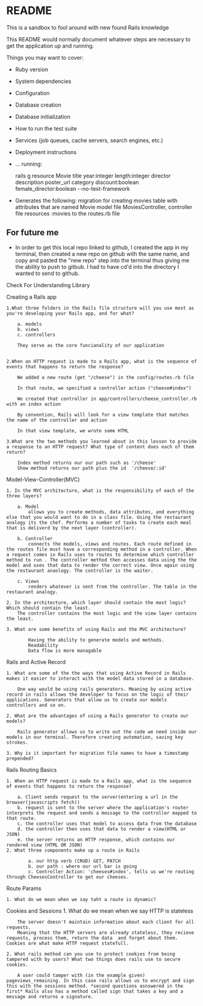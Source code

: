 # README
This is a sandbox to fool around with new found Rails knowledge 


This README would normally document whatever steps are necessary to get the
application up and running.

Things you may want to cover:

* Ruby version

* System dependencies

* Configuration

* Database creation

* Database initialization

* How to run the test suite

* Services (job queues, cache servers, search engines, etc.)

* Deployment instructions

* ...
 running:  

     rails g resource Movie title year:integer length:integer director description poster_url category discount:boolean female_director:boolean --no-test-framework

* Generates the following:
    migration for creating movies table with attributes that are named 
    Movie model file
    MoviesController, controller file 
    resources :movies to the routes.rb file 


## For future me

* In order to get this local repo linked to github, I created the app in my terminal, then created a new repo on github with the same name, and copy and pasted the "new repo" step into the terminal thus giving me the ability to push to gitbub.  I had to have cd'd into the directory I wanted to send to github.


Check For Understanding Library 



Creating a Rails app 

    1.What three folders in the Rails file structure will you use most as you're developing your Rails app, and for what?

        a. models 
        b. views 
        c. controllers

        They serve as the core funcianality of our application 


    2.When an HTTP request is made to a Rails app, what is the sequence of events that happens to return the response?

        We added a new route (get "/cheese") in the config/routes.rb file

        In that route, we specified a controller action ("cheese#index")

        We created that controller in app/controllers/cheese_controller.rb with an index action

        By convention, Rails will look for a view template that matches the name of the controller and action

        In that view template, we wrote some HTML

    3.What are the two methods you learned about in this lesson to provide a response to an HTTP request? What type of content does each of them return?

        Index method returns our our path such as '/cheese'
        Show method returns our path plus the id  '/cheese/:id'

Model-View-Controller(MVC)

    1. In the MVC architecture, what is the responsibility of each of the three layers?

        a. Model 
            allows you to create methods, data attributes, and everything else that you would want to do in a class file. Using the restaurant analogy its the chef. Performs a number of tasks to create each meal that is deliverd by the next layer (controller).

        b. Controller
            connects the models, views and routes. Each route defined in the routes file must have a corresponding method in a controller. When a request comes in Rails uses to routes to determine which controller method to run . The controller method then accesses data using the the model and uses that data to render the correct view. Once again using the restaurant anaology. The controller is the waiter. 

        c. Views 
            renders whatever is sent from the controller. The table in the restaurant analogy. 

    2. In the architecture, which layer should contain the most logic? Which should contain the least. 
        The controller contains the most logic and the view layer contains the least. 

    3. What are some benefits of using Rails and the MVC architecture?

            Having the ability to generate models and methods.
            Readability
            Data flow is more managable



Rails and Active Record 

    1. What are some of the the ways that using Active Record in Rails makes it easier to interact with the model data stored in a database. 

        One way would be using rails generators. Meaning by using active record in rails allows the developer to focus on the logic of their applications. Generators that allow us to create our models controllers and so on.

    2. What are the advantages of using a Rails generator to create our models?
        
        Rails generator allows us to write out the code we need inside our models in our terminal. Therefore creating automation, saving key strokes. 
    
    3. Why is it important for migration file names to have a timestamp prepended?


Rails Routing Basics 

    1. When an HTTP request is made to a Rails app, what is the sequence of events that happens to return the response?

        a. Client sends request to the server(entering a url in the browser(javascripts fetch))
        b. request is sent to the server where the application's router interprets the request and sends a message to the controller mapped to that route.
        c. the controller uses that model to access data from the database 
        d. the controller then uses that data to render a view(HTML or JSON)
        e. the server returns an HTTP response, which contains our rendered view (HTML OR JSON)
    2. What three components make up a route in Rails 

            a. our http verb (CRUD) GET, PATCH
            b. our path : where our url bar is going 
            c. Controller Action: 'cheeses#index', tells us we're routing through CheesesController to get our cheeses.


Route Params 

    1. What do we mean when we say taht a route is dynamic? 




Cookies and Sessions 
    1. What do we mean when we say HTTP is stateless 

        The server doesn't maintain information about each client for all requests.
        Meaning that the HTTP servers are already stateless, they recieve requests, process them, return the data  and forget about them. Cookies are what make HTTP request statefull.
    
    2. What rails method can you use to protect cookies from being tampered with by users? What two things does rails use to secure cookies. 

        A user could tamper with (in the example given) pageviews_remaining. In this case rails allows us to encrypt and sign  this with the sessions method. *second questions asnswered in the first* Rails also has a method called sign that takes a key and a message and returns a signature.


    
    

